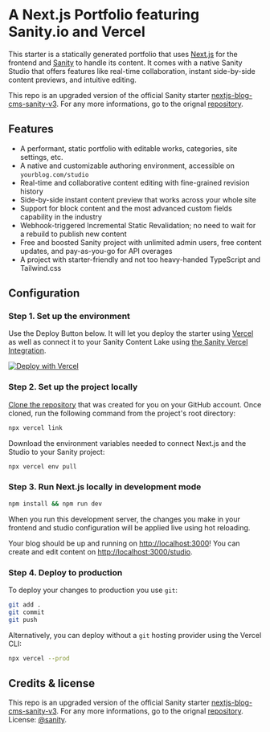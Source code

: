 # A Next.js Portfolio featuring Sanity.io and Vercel
<!-- # A Next.js Blog with a Native Authoring Experience -->

This starter is a statically generated portfolio that uses [Next.js][nextjs] for the frontend and [Sanity][sanity-homepage] to handle its content. It comes with a native Sanity Studio that offers features like real-time collaboration, instant side-by-side content previews, and intuitive editing.

<!-- The Studio connects to Sanity Content Lake, which gives you hosted content APIs with a flexible query language, on-demand image transformations, powerful patching, and more. You can use this starter to kick-start a blog or learn these technologies. -->

<!-- [![Deploy with Vercel](https://vercel.com/button)][vercel-deploy] -->

This repo is an upgraded version of the official Sanity starter [nextjs-blog-cms-sanity-v3](original-repo).
For any more informations, go to the orignal [repository](original-repo).

## Features

- A performant, static portfolio with editable works, categories, site settings, etc.
- A native and customizable authoring environment, accessible on `yourblog.com/studio`
- Real-time and collaborative content editing with fine-grained revision history
- Side-by-side instant content preview that works across your whole site
- Support for block content and the most advanced custom fields capability in the industry
- Webhook-triggered Incremental Static Revalidation; no need to wait for a rebuild to publish new content
- Free and boosted Sanity project with unlimited admin users, free content updates, and pay-as-you-go for API overages
- A project with starter-friendly and not too heavy-handed TypeScript and Tailwind.css

<!-- ## Table of Contents

- [Features](#features)
- [Table of Contents](#table-of-contents)
- [Project Overview](#project-overview)
  - [Important files and folders](#important-files-and-folders)
- [Configuration](#configuration)
  - [Step 1. Set up the environment](#step-1-set-up-the-environment)
  - [Step 2. Set up the project locally](#step-2-set-up-the-project-locally)
  - [Step 3. Run Next.js locally in development mode](#step-3-run-nextjs-locally-in-development-mode)
  - [Step 4. Deploy to production](#step-4-deploy-to-production)
- [Questions and Answers](#questions-and-answers)
  - [It doesn't work! Where can I get help?](#it-doesnt-work-where-can-i-get-help)
  - [How can I remove the "Next steps" block from my blog?](#how-can-i-remove-the-next-steps-block-from-my-blog)
  - [How can I set up Incremental Static Revalidation?](#how-can-i-set-up-incremental-static-revalidation)
- [Next steps](#next-steps) -->

<!-- ## Project Overview -->

<!-- | [Blog](https://nextjs-blog.sanity.build)                                                                       | [Studio](https://nextjs-blog.sanity.build/studio)                                                                       |
| -------------------------------------------------------------------------------------------------------------- | ----------------------------------------------------------------------------------------------------------------------- |
| ![Blog](https://user-images.githubusercontent.com/44635000/197511913-94ea36dd-099d-4dbf-b71f-3335879621c9.png) | ![Sanity Studio](https://user-images.githubusercontent.com/44635000/197511725-b2a2e2e5-287b-41a9-84c6-ec90d37ca480.png) | -->

<!-- ### Important files and folders

| File(s)                                     | Description                                      |
| ------------------------------------------- | ------------------------------------------------ |
| `sanity.config.ts`                          |  Config file for Sanity Studio                   |
| `sanity.cli.ts`                             |  Config file for Sanity CLI                      |
| `/pages/studio/[[...index]].tsx`            |  Where Sanity Studio is mounted                  |
| `/pages/api/revalidate.tsx`                 |  Serverless route for triggering ISR             |
| `/pages/api/preview.tsx`                    |  Serverless route for triggering Preview mode    |
| `/schemas`                                  |  Where Sanity Studio gets its content types from |
| `/lib/sanity.server.tsx`, `/lib/config.tsx` | Configuration for the Sanity Content Lake client | -->

## Configuration

### Step 1. Set up the environment

Use the Deploy Button below. It will let you deploy the starter using [Vercel](https://vercel.com?utm_source=github&utm_medium=readme&utm_campaign=next-sanity-example) as well as connect it to your Sanity Content Lake using [the Sanity Vercel Integration][integration].

[![Deploy with Vercel](https://vercel.com/button)][vercel-deploy]

### Step 2. Set up the project locally

[Clone the repository](https://docs.github.com/en/repositories/creating-and-managing-repositories/cloning-a-repository) that was created for you on your GitHub account. Once cloned, run the following command from the project's root directory:

```bash
npx vercel link
```

Download the environment variables needed to connect Next.js and the Studio to your Sanity project:

```bash
npx vercel env pull
```

### Step 3. Run Next.js locally in development mode

```bash
npm install && npm run dev
```

When you run this development server, the changes you make in your frontend and studio configuration will be applied live using hot reloading.

Your blog should be up and running on [http://localhost:3000][localhost-3000]! You can create and edit content on [http://localhost:3000/studio][localhost-3000-studio].

### Step 4. Deploy to production

To deploy your changes to production you use `git`:

```bash
git add .
git commit
git push
```

Alternatively, you can deploy without a `git` hosting provider using the Vercel CLI:

```bash
npx vercel --prod
```

<!-- ## Questions and Answers

### It doesn't work! Where can I get help?

In case of any issues or questions, you can post:

- [GitHub Discussions for Next.js][vercel-github]
- [Sanity's GitHub Discussions][sanity-github]
- [Sanity's Community Slack][sanity-community]

### How can I remove the "Next steps" block from my blog?

You can remove it by deleting the `IntroTemplate` component in `/pages/index.tsx`.

### How can I set up Incremental Static Revalidation?

Go to the serverless function code in `/pages/api/revalidate.ts`. In the code comments, you'll find instructions for how to set up [ISR][vercel-isr].

## Next steps

- [Join our Slack community to ask questions and get help][sanity-community]
- [How to edit my content structure?][sanity-schema-types]
- [How to query content?][sanity-groq]
- [What is content modelling?][sanity-content-modelling] -->

## Credits & license

This repo is an upgraded version of the official Sanity starter [nextjs-blog-cms-sanity-v3](original-repo).
For any more informations, go to the orignal [repository](original-repo).
License: [@sanity](original-repo).

[vercel-deploy]: https://vercel.com/new/clone?repository-url=https%3A%2F%2Fgithub.com%2Fbenitodotcool%2Ftemplate-nextjs-sanity-vercel-portfolio&repository-name=template-nextjs-sanity-vercel-portfolio&project-name=template-nextjs-sanity-vercel-portfolio&demo-title=Blog%20with%20Built-in%20Content%20Editing&demo-description=A%20Sanity-powered%20blog%20with%20built-in%20content%20editing%20%26%20instant%20previews&demo-url=https%3A%2F%2Fnextjs-blog.sanity.build%2F%3Futm_source%3Dvercel%26utm_medium%3Dreferral&demo-image=https%3A%2F%2Fuser-images.githubusercontent.com%2F81981%2F197501516-c7c8092d-0305-4abe-afb7-1e896ef7b90a.png&integration-ids=oac_hb2LITYajhRQ0i4QznmKH7gx&external-id=nextjs;template=template-nextjs-sanity-vercel-portfolio
[integration]: https://www.sanity.io/docs/vercel-integration?utm_source=github.com&utm_medium=referral&utm_campaign=nextjs-v3vercelstarter
[`.env.local.example`]: .env.local.example
[nextjs]: https://github.com/vercel/next.js
[sanity-create]: https://www.sanity.io/get-started/create-project?utm_source=github.com&utm_medium=referral&utm_campaign=nextjs-v3vercelstarter
[sanity-deployment]: https://www.sanity.io/docs/deployment?utm_source=github.com&utm_medium=referral&utm_campaign=nextjs-v3vercelstarter
[sanity-homepage]: https://www.sanity.io?utm_source=github.com&utm_medium=referral&utm_campaign=nextjs-v3vercelstarter
[sanity-community]: https://slack.sanity.io/
[sanity-schema-types]: https://www.sanity.io/docs/schema-types?utm_source=github.com&utm_medium=referral&utm_campaign=nextjs-v3vercelstarter
[sanity-github]: https://github.com/sanity-io/sanity/discussions
[sanity-groq]: https://www.sanity.io/docs/groq?utm_source=github.com&utm_medium=referral&utm_campaign=nextjs-v3vercelstarter
[sanity-content-modelling]: https://www.sanity.io/docs/content-modelling?utm_source=github.com&utm_medium=referral&utm_campaign=nextjs-v3vercelstarter
[sanity-webhooks]: https://www.sanity.io/docs/webhooks?utm_source=github.com&utm_medium=referral&utm_campaign=nextjs-v3vercelstarter
[localhost-3000]: http://localhost:3000
[localhost-3000-studio]: http://localhost:3000/studio
[vercel-isr]: https://nextjs.org/blog/next-12-1#on-demand-incremental-static-regeneration-beta
[vercel]: https://vercel.com
[vercel-github]: https://github.com/vercel/next.js/discussions
[original-repo]: https://github.com/sanity-io/nextjs-blog-cms-sanity-v3
